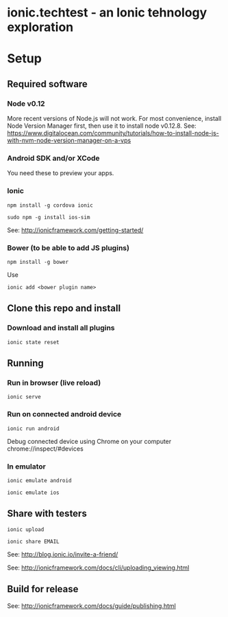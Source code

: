 # ionic.techtest - an Ionic tehnology exploration

# Setup

## Required software

### Node v0.12
More recent versions of Node.js will not work. For most convenience, install Node Version Manager first, then use it to install node v0.12.8.
See: https://www.digitalocean.com/community/tutorials/how-to-install-node-js-with-nvm-node-version-manager-on-a-vps

### Android SDK and/or XCode
You need these to preview your apps.

### Ionic

```npm install -g cordova ionic```

```sudo npm -g install ios-sim```

See: http://ionicframework.com/getting-started/


### Bower (to be able to add JS plugins)

```npm install -g bower```

Use 

```ionic add <bower plugin name>```


## Clone this repo and install

### Download and install all plugins

```ionic state reset```



## Running

### Run in browser (live reload)

```ionic serve```

### Run on connected android device

```ionic run android```

Debug connected device using Chrome on your computer
chrome://inspect/#devices

### In emulator

```ionic emulate android```

```ionic emulate ios```


## Share with testers
```ionic upload``` 

```ionic share EMAIL```


See: http://blog.ionic.io/invite-a-friend/

See: http://ionicframework.com/docs/cli/uploading_viewing.html


## Build for release 
See: http://ionicframework.com/docs/guide/publishing.html

